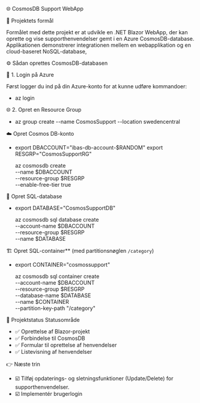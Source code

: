 🌐 CosmosDB Support WebApp

🎯 Projektets formål

Formålet med dette projekt er at udvikle en .NET Blazor WebApp, der kan oprette og vise supporthenvendelser gemt i en Azure CosmosDB-database.
Applikationen demonstrerer integrationen mellem en webapplikation og en cloud-baseret NoSQL-database,


⚙️ Sådan oprettes CosmosDB-databasen

🚀 1. Login på Azure

Først logger du ind på din Azure-konto for at kunne udføre kommandoer:

- az login


🌐 2. Opret en Resource Group

- az group create --name CosmosSupport --location swedencentral


☁️ Opret Cosmos DB-konto 

- export DBACCOUNT="ibas-db-account-$RANDOM"
  export RESGRP="CosmosSupportRG"

  az cosmosdb create \
  --name $DBACCOUNT \
  --resource-group $RESGRP \
  --enable-free-tier true


🐘 Opret SQL-database

- export DATABASE="CosmosSupportDB"

  az cosmosdb sql database create \
  --account-name $DBACCOUNT \
  --resource-group $RESGRP \
  --name $DATABASE


🏗️ Opret SQL-container** (med partitionsnøglen `/category`)

- export CONTAINER="cosmossupport"

  az cosmosdb sql container create \
  --account-name $DBACCOUNT \
  --resource-group $RESGRP \
  --database-name $DATABASE \
  --name $CONTAINER \
  --partition-key-path "/category"

📝 Projektstatus
Statusområde	
- ✅ Oprettelse af Blazor-projekt	
- ✅ Forbindelse til CosmosDB	
- ✅ Formular til oprettelse af henvendelser
- ✅ Listevisning af henvendelser


👉 Næste trin

- ☑️ Tilføj opdaterings- og sletningsfunktioner (Update/Delete) for supporthenvendelser.
- ☑️ Implementér brugerlogin
